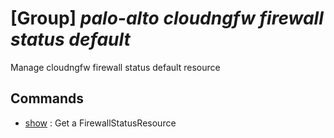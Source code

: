 # [Group] _palo-alto cloudngfw firewall status default_

Manage cloudngfw firewall status default resource

## Commands

- [show](/Commands/palo-alto/cloudngfw/firewall/status/default/_show.md)
: Get a FirewallStatusResource
